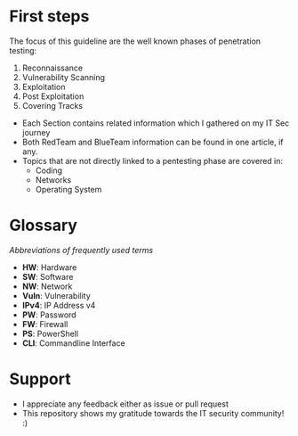 # First steps

The focus of this guideline are the well known phases of penetration testing:
1. Reconnaissance
2. Vulnerability Scanning
3. Exploitation
4. Post Exploitation
5. Covering Tracks

- Each Section contains related information which I gathered on my IT Sec journey
- Both RedTeam and BlueTeam information can be found in one article, if any.
- Topics that are not directly linked to a pentesting phase are covered in:
   - Coding
   - Networks
   - Operating System
   
# Glossary

*Abbreviations of frequently used terms*

- **HW**: Hardware
- **SW**: Software
- **NW**: Network
- **Vuln**: Vulnerability
- **IPv4**: IP Address v4
- **PW**: Password
- **FW**: Firewall
- **PS**: PowerShell
- **CLI**: Commandline Interface

# Support

- I appreciate any feedback either as issue or pull request
- This repository shows my gratitude towards the IT security community! :)
